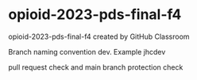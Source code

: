 # opioid-2023-pds-final-f4
opioid-2023-pds-final-f4 created by GitHub Classroom

Branch naming convention <initials>dev. Example jhcdev

pull request check and main branch protection check